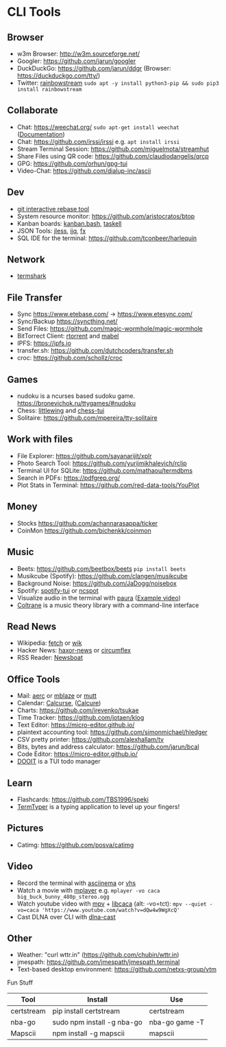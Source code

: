 # CLI Tools

## Browser

- w3m Browser: <http://w3m.sourceforge.net/>
- Googler: <https://github.com/jarun/googler>
- DuckDuckGo: <https://github.com/jarun/ddgr> (Browser: <https://duckduckgo.com/tty/>)
- Twitter: [rainbowstream](https://github.com/orakaro/rainbowstream) `sudo apt -y install python3-pip && sudo pip3 install rainbowstream`

## Collaborate

- Chat: <https://weechat.org/> `sudo apt-get install weechat` ([Documentation](https://weechat.org/files/doc/devel/weechat_quickstart.en.html))
- Chat: <https://github.com/irssi/irssi> e.g. `apt install irssi`
- Stream Terminal Session: <https://github.com/miguelmota/streamhut>
- Share Files using QR code: <https://github.com/claudiodangelis/qrcp>
- GPG: <https://github.com/orhun/gpg-tui>
- Video-Chat: <https://github.com/dialup-inc/ascii>

## Dev

- [git interactive rebase tool](https://github.com/MitMaro/git-interactive-rebase-tool)
- System resource monitor: <https://github.com/aristocratos/btop>
- Kanban boards: [kanban.bash](https://github.com/coderofsalvation/kanban.bash), [taskell](https://github.com/smallhadroncollider/taskell)
- JSON Tools: [jless](https://github.com/PaulJuliusMartinez/jless), [ijq](https://sr.ht/~gpanders/ijq), [fx](https://github.com/antonmedv/fx)
- SQL IDE for the terminal: <https://github.com/tconbeer/harlequin>

## Network

- [termshark](https://github.com/gcla/termshark)

## File Transfer

- Sync <https://www.etebase.com/> → <https://www.etesync.com/>
- Sync/Backup <https://syncthing.net/>
- Send Files: <https://github.com/magic-wormhole/magic-wormhole>
- BitTorrect Client: [rtorrent](https://github.com/rakshasa/rtorrent) and [mabel](https://github.com/smmr-software/mabel)
- IPFS: <https://ipfs.io>
- transfer.sh: <https://github.com/dutchcoders/transfer.sh>
- croc: <https://github.com/schollz/croc>

## Games

- nudoku is a ncurses based sudoku game. <https://bronevichok.ru/ttygames/#nudoku>
- Chess: [littlewing](https://github.com/vinc/littlewing) and [chess-tui](https://github.com/thomas-mauran/chess-tui)
- Solitaire: <https://github.com/mpereira/tty-solitaire>

## Work with files

- File Explorer: <https://github.com/sayanarijit/xplr>
- Photo Search Tool: <https://github.com/yurijmikhalevich/rclip>
- Terminal UI for SQLite: <https://github.com/mathaou/termdbms>
- Search in PDFs: <https://pdfgrep.org/>
- Plot Stats in Terminal: <https://github.com/red-data-tools/YouPlot>

## Money

- Stocks <https://github.com/achannarasappa/ticker>
- CoinMon <https://github.com/bichenkk/coinmon>

## Music

- Beets: <https://github.com/beetbox/beets> `pip install beets`
- Musikcube (Spotify): <https://github.com/clangen/musikcube>
- Background Noise: <https://github.com/JaDogg/noisebox>
- Spotify: [spotify-tui](https://github.com/Rigellute/spotify-tui) or [ncspot](https://github.com/hrkfdn/ncspot)
- Visualize audio in the terminal with [paura](https://github.com/tyiannak/paura) ([Example video](https://www.youtube.com/watch?v=YEi9AmA-07s))
- [Coltrane](https://github.com/pedrozath/coltrane) is a music theory library with a command-line interface

## Read News

- Wikipedia: [fetch](https://github.com/yashsinghcodes/fetch) or [wik](https://github.com/yashsinghcodes/wik)
- Hacker News: [haxor-news](https://github.com/donnemartin/haxor-news) or [circumflex](https://github.com/bensadeh/circumflex)
- RSS Reader: [Newsboat](https://github.com/newsboat/newsboat)

## Office Tools

- Mail: [aerc](https://aerc-mail.org/) or [mblaze](https://github.com/leahneukirchen/mblaze) or [mutt](http://www.mutt.org/)
- Calendar: [Calcurse](https://www.calcurse.org), ([Calcure](https://github.com/anufrievroman/calcure))
- Charts: <https://github.com/irevenko/tsukae>
- Time Tracker: <https://github.com/jotaen/klog>
- Text Editor: <https://micro-editor.github.io/>
- plaintext accounting tool: <https://github.com/simonmichael/hledger>
- CSV pretty printer: <https://github.com/alexhallam/tv>
- Bits, bytes and address calculator: <https://github.com/jarun/bcal>
- Code Editor: <https://micro-editor.github.io/>
- [DOOIT](https://github.com/kraanzu/dooit) is a TUI todo manager

## Learn

- Flashcards: <https://github.com/TBS1996/speki>
- [TermTyper](https://github.com/kraanzu/termtyper) is a typing application to level up your fingers!

## Pictures

- Catimg: <https://github.com/posva/catimg>

## Video

- Record the terminal with [asciinema](https://asciinema.org) or [vhs](https://github.com/charmbracelet/vhs)
- Watch a movie with [mplayer](https://mplayerhq.hu/design7/dload.html) e.g. ```mplayer -vo caca big_buck_bunny_480p_stereo.ogg```
- Watch youtube video with [mpv](https://mpv.io/) + [libcaca](http://caca.zoy.org/wiki/libcaca) (alt: -vo=tct): ```mpv --quiet -vo=caca 'https://www.youtube.com/watch?v=dQw4w9WgXcQ'```
- Cast DLNA over CLI with [dlna-cast](https://github.com/link89/dlna-cast)

## Other

- Weather: "curl wttr.in" (<https://github.com/chubin/wttr.in>)
- jmespath: <https://github.com/jmespath/jmespath.terminal>
- Text-based desktop environment: <https://github.com/netxs-group/vtm>

Fun Stuff

| Tool       | Install                    | Use            |
|------------|----------------------------|----------------|
| certstream | pip install certstream     | certstream     |
| nba-go     | sudo npm install -g nba-go | nba-go game -T |
| Mapscii    | npm install -g mapscii     | mapscii        |
